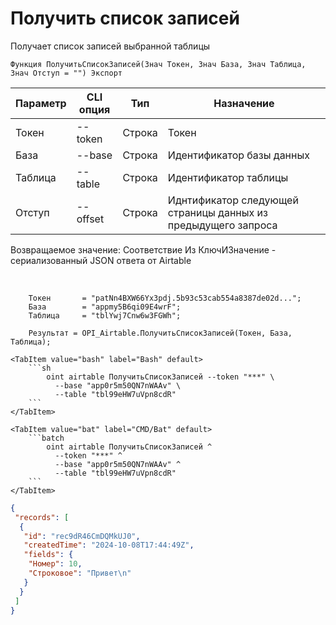 ﻿---
sidebar_position: 1
---

# Получить список записей
 Получает список записей выбранной таблицы



`Функция ПолучитьСписокЗаписей(Знач Токен, Знач База, Знач Таблица, Знач Отступ = "") Экспорт`

  | Параметр | CLI опция | Тип | Назначение |
  |-|-|-|-|
  | Токен | --token | Строка | Токен |
  | База | --base | Строка | Идентификатор базы данных |
  | Таблица | --table | Строка | Идентификатор таблицы |
  | Отступ | --offset | Строка | Иднтификатор следующей страницы данных из предыдущего запроса |

  
  Возвращаемое значение:   Соответствие Из КлючИЗначение - сериализованный JSON ответа от Airtable

<br/>




```bsl title="Пример кода"
    Токен       = "patNn4BXW66Yx3pdj.5b93c53cab554a8387de02d...";
    База        = "appmy5B6qi09E4wrF";
    Таблица     = "tblYwj7Cnw6w3FGWh";

    Результат = OPI_Airtable.ПолучитьСписокЗаписей(Токен, База, Таблица);
```
    

 <Tabs>
  
    <TabItem value="bash" label="Bash" default>
        ```sh
            oint airtable ПолучитьСписокЗаписей --token "***" \
              --base "app0r5m50QN7nWAAv" \
              --table "tbl99eHW7uVpn8cdR"
        ```
    </TabItem>
  
    <TabItem value="bat" label="CMD/Bat" default>
        ```batch
            oint airtable ПолучитьСписокЗаписей ^
              --token "***" ^
              --base "app0r5m50QN7nWAAv" ^
              --table "tbl99eHW7uVpn8cdR"
        ```
    </TabItem>
</Tabs>


```json title="Результат"
{
 "records": [
  {
   "id": "rec9dR46CmDQMkUJ0",
   "createdTime": "2024-10-08T17:44:49Z",
   "fields": {
    "Номер": 10,
    "Строковое": "Привет\n"
   }
  }
 ]
}
```
